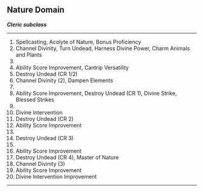 ﻿## Nature Domain

***Cleric subclass***

___
1. Spellcasting, Acolyte of Nature, Bonus Proficiency
2. Channel Divinity, Turn Undead, Harness Divine Power, Charm Animals and Plants
3.  
4. Ability Score Improvement, Cantrip Versatility
5. Destroy Undead (CR 1/2)
6. Channel Divinity (2), Dampen Elements
7.  
8. Ability Score Improvement, Destroy Undead (CR 1), Divine Strike, Blessed Strikes
9.  
10. Divine Intervention
11. Destroy Undead (CR 2)
12. Ability Score Improvement
13.  
14. Destroy Undead (CR 3)
15.  
16. Ability Score Improvement
17. Destroy Undead (CR 4), Master of Nature
18. Channel Divinity (3)
19. Ability Score Improvement
20. Divine Intervention Improvement

---
